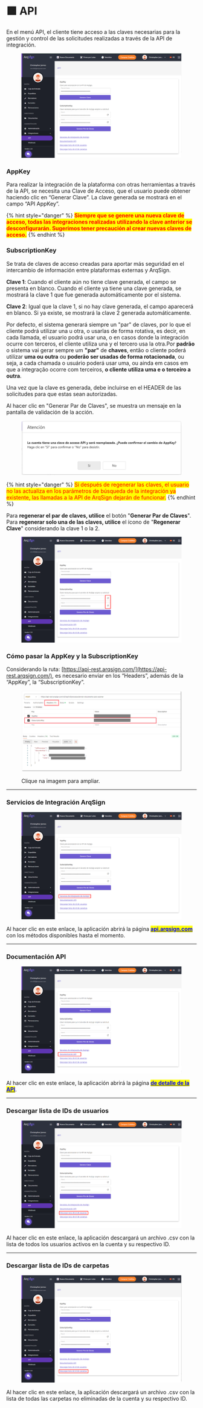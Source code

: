 # 🟪 API

En el menú API, el cliente tiene acceso a las claves necesarias para la gestión y control de las solicitudes realizadas a través de la API de integración.

<figure><img src="../../.gitbook/assets/image (752).png" alt=""><figcaption></figcaption></figure>

### **AppKey**

Para realizar la integración de la plataforma con otras herramientas a través de la API, se necesita una Clave de Acceso, que el usuario puede obtener haciendo clic en “Generar Clave”. La clave generada se mostrará en el campo “API AppKey”.

{% hint style="danger" %}
<mark style="color:red;">**Siempre que se genere una nueva clave de acceso, todas las integraciones realizadas utilizando la clave anterior se desconfigurarán. Sugerimos tener precaución al crear nuevas claves de acceso.**</mark>
{% endhint %}

### **SubscriptionKey**

Se trata de claves de acceso creadas para aportar más seguridad en el intercambio de información entre plataformas externas y ArqSign.

**Clave 1**: Cuando el cliente aún no tiene clave generada, el campo se presenta en blanco. Cuando el cliente ya tiene una clave generada, se mostrará la clave 1 que fue generada automáticamente por el sistema.

**Clave 2**: Igual que la clave 1, si no hay clave generada, el campo aparecerá en blanco. Si ya existe, se mostrará la clave 2 generada automáticamente.

Por defecto, el sistema generará siempre un "par" de claves, por lo que el cliente podrá utilizar una u otra, o usarlas de forma rotativa, es decir, en cada llamada, el usuario podrá usar una, o en casos donde la integración ocurre con terceros, el cliente utiliza una y el tercero usa la otra.Por **padrão** o sistema vai gerar sempre um **"par"** de **chaves**, então o cliente poderá utilizar **uma ou outra** ou **poderão ser usadas de forma rotacionada**, ou seja, a cada chamada o usuário poderá usar uma, ou ainda em casos em que a integração ocorre com terceiros, **o cliente utiliza uma e o terceiro a outra**.

Una vez que la clave es generada, debe incluirse en el HEADER de las solicitudes para que estas sean autorizadas.

Al hacer clic en "Generar Par de Claves", se muestra un mensaje en la pantalla de validación de la acción.

<figure><img src="../../.gitbook/assets/image (753).png" alt=""><figcaption></figcaption></figure>

{% hint style="danger" %}
<mark style="color:red;">Si después de regenerar las claves, el usuario no las actualiza en los parámetros de búsqueda de la integración ya existente, las llamadas a la API de ArqSign dejarán de funcionar.</mark>
{% endhint %}

Para **regenerar el par de claves, utilice** el botón "**Generar Par de Claves**". Para **regenerar solo una de las claves, utilice** el ícono de "**Regenerar Clave**" considerando la clave 1 o la 2.

<figure><img src="../../.gitbook/assets/image (754).png" alt=""><figcaption></figcaption></figure>

### Cómo pasar la AppKey y la SubscriptionKey

Considerando la ruta: [https://api-rest.arqsign.com/](https://api-rest.arqsign.com/), es necesario enviar en los “Headers”, además de la “AppKey”, la “SubscriptionKey”.

<figure><img src="../../.gitbook/assets/image (199).png" alt=""><figcaption><p>Clique na imagem para ampliar.</p></figcaption></figure>

***

### Servicios de Integración ArqSign

<figure><img src="../../.gitbook/assets/image (755).png" alt=""><figcaption></figcaption></figure>

Al hacer clic en este enlace, la aplicación abrirá la página [<mark style="color:blue;">**api.arqsign.com**</mark>](https://api.arqsign.com/index.html) con los métodos disponibles hasta el momento.

***

### Documenta**ción** API

<figure><img src="../../.gitbook/assets/image (756).png" alt=""><figcaption></figcaption></figure>

Al hacer clic en este enlace, la aplicación abrirá la página [<mark style="color:blue;">**de detalle de la API**</mark>](./).

***

### D**escargar lista de IDs de usuarios**

<figure><img src="../../.gitbook/assets/image (757).png" alt=""><figcaption></figcaption></figure>

Al hacer clic en este enlace, la aplicación descargará un archivo .csv con la lista de todos los usuarios activos en la cuenta y su respectivo ID.

***

### Descargar lista de IDs de carpetas

<figure><img src="../../.gitbook/assets/image (758).png" alt=""><figcaption></figcaption></figure>

Al hacer clic en este enlace, la aplicación descargará un archivo .csv con la lista de todas las carpetas no eliminadas de la cuenta y su respectivo ID.
